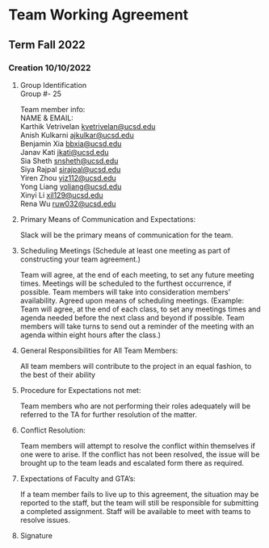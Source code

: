 # Team Working Agreement

## Term Fall 2022
### Creation 10/10/2022

1. Group Identification <br>
    Group #- 25 <br>

    Team member info: <br>
    NAME & EMAIL: <br>
    Karthik Vetrivelan 
    kvetrivelan@ucsd.edu<br>
    Anish Kulkarni 
    ajkulkar@ucsd.edu<br>
    Benjamin Xia
    bbxia@ucsd.edu<br>
    Janav Kati
    jkati@ucsd.edu<br>
    Sia Sheth
    snsheth@ucsd.edu<br>
    Siya Rajpal
    sirajpal@ucsd.edu<br>
    Yiren Zhou
    yiz112@ucsd.edu<br>
    Yong Liang
    yoliang@ucsd.edu<br>
    Xinyi Li
    xil129@ucsd.edu<br>
    Rena Wu
    ruw032@ucsd.edu<br>

2) Primary Means of Communication and Expectations:<br>
   
    Slack will be the primary means of communication for the team. 

3) Scheduling Meetings (Schedule at least one meeting as part of constructing your team agreement.)<br>
   
    Team will agree, at the end of each meeting, to set any future meeting times. Meetings will be scheduled to the furthest occurrence, if possible. Team members will take into consideration members’ availability.
    Agreed upon means of scheduling meetings. (Example: Team will agree, at the end of each class, to set any meetings times and agenda needed before the next class and beyond if possible. Team members will take turns to send out a reminder of the meeting with an agenda within eight hours after the class.)

4) General Responsibilities for All Team Members:<br>
   
    All team members will contribute to the project in an equal fashion, to the best of their ability

5) Procedure for Expectations not met:<br>
   
    Team members who are not performing their roles adequately will be referred to the TA for further resolution of the matter.

6) Conflict Resolution:<br>
   
    Team members will attempt to resolve the conflict within themselves if one were to arise. If the conflict has not been resolved, the issue will be brought up to the team leads and escalated form there as required.

7) Expectations of Faculty and GTA’s:
   
    If a team member fails to live up to this agreement, the situation may be reported to the staff, but the team will still be responsible for submitting a completed assignment. Staff will be available to meet with teams to resolve issues.

8) Signature         
